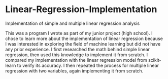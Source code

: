 # Linear-Regression-Implementation
Implementation of simple and multiple linear regression analysis

This was a program I wrote as part of my junior project (high school). I chose to learn more about the implementation of linear regression
because I was interested in exploring the field of machine learning but did not have any prior experience. I first researched the math 
behind simple linear regression, then used this knowledge to implement it from scratch. I compared my implementation with the linear
regression model from scikit-learn to verify its accuracy. I then repeated the process for multiple linear regression with two variables, again implementing it from scratch.
